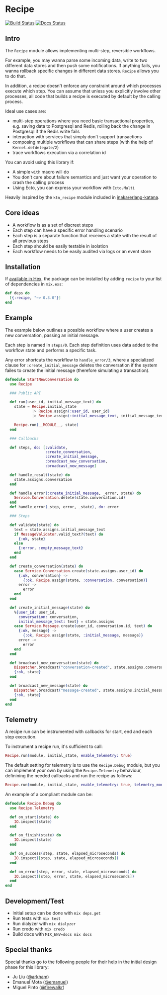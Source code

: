# Recipe

[![Build Status](https://travis-ci.org/cloud8421/recipe.svg?branch=master)](https://travis-ci.org/cloud8421/recipe)
[![Docs Status](https://inch-ci.org/github/cloud8421/recipe.svg?branch=inch-ci-support)](https://inch-ci.org/github/cloud8421/recipe)

## Intro

The `Recipe` module allows implementing multi-step, reversible workflows.

For example, you may wanna parse some incoming data, write to two different
data stores and then push some notifications. If anything fails, you wanna
rollback specific changes in different data stores. `Recipe` allows you to do
that.

In addition, a recipe doesn't enforce any constraint around which processes
execute which step. You can assume that unless you explicitly involve other
processes, all code that builds a recipe is executed by default by the
calling process.

Ideal use cases are:

- multi-step operations where you need basic transactional properties, e.g.
  saving data to Postgresql and Redis, rolling back the change in Postgresql if
  the Redis write fails
- interaction with services that simply don't support transactions
- composing multiple workflows that can share steps (with the
  help of `Kernel.defdelegate/2`)
- trace workflows execution via a correlation id

You can avoid using this library if:

- A simple `with` macro will do
- You don't care about failure semantics and just want your operation to
  crash the calling process
- Using Ecto, you can express your workflow with `Ecto.Multi`

Heavily inspired by the `ktn_recipe` module included in [inaka/erlang-katana](https://github.com/inaka/erlang-katana).

## Core ideas

- A workflow is as a set of discreet steps
- Each step can have a specific error handling scenario
- Each step is a separate function that receives a state
  with the result of all previous steps
- Each step should be easily testable in isolation
- Each workflow needs to be easily audited via logs or an event store

## Installation

If [available in Hex](https://hex.pm/docs/publish), the package can be installed
by adding `recipe` to your list of dependencies in `mix.exs`:

```elixir
def deps do
  [{:recipe, "~> 0.3.0"}]
end
```

## Example

The example below outlines a possible workflow where a user creates a new
conversation, passing an initial message.

Each step is named in `steps/0`. Each step definition uses data added to the
workflow state and performs a specific task.

Any error shortcuts the workflow to `handle_error/3`, where a specialized
clause for `:create_initial_message` deletes the conversation if the system
failes to create the initial message (therefore simulating a transaction).

```elixir
defmodule StartNewConversation do
  use Recipe

  ### Public API

  def run(user_id, initial_message_text) do
    state = Recipe.initial_state
            |> Recipe.assign(:user_id, user_id)
            |> Recipe.assign(:initial_message_text, initial_message_text)

    Recipe.run(__MODULE__, state)
  end

  ### Callbacks

  def steps, do: [:validate,
                  :create_conversation,
                  :create_initial_message,
                  :broadcast_new_conversation,
                  :broadcast_new_message]

  def handle_result(state) do
    state.assigns.conversation
  end

  def handle_error(:create_initial_message, _error, state) do
    Service.Conversation.delete(state.conversation.id)
  end
  def handle_error(_step, error, _state), do: error

  ### Steps

  def validate(state) do
    text = state.assigns.initial_message_text
    if MessageValidator.valid_text?(text) do
      {:ok, state}
    else
      {:error, :empty_message_text}
    end
  end

  def create_conversation(state) do
    case Service.Conversation.create(state.assigns.user_id) do
      {:ok, conversation} ->
        {:ok, Recipe.assign(state, :conversation, conversation)}
      error ->
        error
    end
  end

  def create_initial_message(state) do
    %{user_id: user_id,
      conversation: conversation,
      initial_message_text: text} = state.assigns
    case Service.Message.create(user_id, conversation.id, text) do
      {:ok, message} ->
        {:ok, Recipe.assign(state, :initial_message, message)}
      error ->
        error
    end
  end

  def broadcast_new_conversation(state) do
    Dispatcher.broadcast("conversation-created", state.assigns.conversation)
    {:ok, state}
  end

  def broadcast_new_message(state) do
    Dispatcher.broadcast("message-created", state.assigns.initial_message)
    {:ok, state}
  end
end
```

## Telemetry

A recipe run can be instrumented with callbacks for start, end and each step execution.

To instrument a recipe run, it's sufficient to call:

```elixir
Recipe.run(module, initial_state, enable_telemetry: true)
```

The default setting for telemetry is to use the `Recipe.Debug` module, but you can implement
your own by using the `Recipe.Telemetry` behaviour, definining the needed callbacks and run
the recipe as follows:

```elixir
Recipe.run(module, initial_state, enable_telemetry: true, telemetry_module: MyModule)
```

An example of a compliant module can be:

```elixir
defmodule Recipe.Debug do
  use Recipe.Telemetry

  def on_start(state) do
    IO.inspect(state)
  end

  def on_finish(state) do
    IO.inspect(state)
  end

  def on_success(step, state, elapsed_microseconds) do
    IO.inspect([step, state, elapsed_microseconds])
  end

  def on_error(step, error, state, elapsed_microseconds) do
    IO.inspect([step, error, state, elapsed_microseconds])
  end
end
```

## Development/Test

- Initial setup can be done with `mix deps.get`
- Run tests with `mix test`
- Run dialyzer with `mix dialyzer`
- Run credo with `mix credo`
- Build docs with `MIX_ENV=docs mix docs`

## Special thanks

Special thanks go to the following people for their help in the initial design phase for this library:

- Ju Liu ([@arkham](https://github.com/Arkham))
- Emanuel Mota ([@emanuel](https://github.com/emanuel))
- Miguel Pinto ([@firewalkr](https://github.com/firewalkr))
